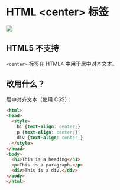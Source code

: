 HTML \<center> 标签
===

[![](https://shields.io/badge/HTML5-已废弃-yellow?logo=HTML5)](https://caniuse.com/?search=<center>)

## HTML5 不支持

`<center>` 标签在 HTML4 中用于居中对齐文本。

## 改用什么？

居中对齐文本（使用 CSS）：

```html idoc:preview:iframe
<html>
<head>
  <style>
    h1 {text-align: center;}
    p {text-align: center;}
    div {text-align: center;}
  </style>
</head>
<body>
  <h1>This is a heading</h1>
  <p>This is a paragraph.</p>
  <div>This is a div.</div>
</body>
</html>
```